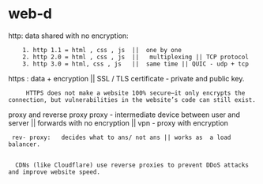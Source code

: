# web-d

http:  data shared with no encryption:

        1. http 1.1 = html , css , js  ||  one by one
        2. http 2.0 = html , css , js  ||   multiplexing || TCP protocol
        3. http 3.0 = html, css , js   ||  same time || QUIC - udp + tcp


https : data + encryption || SSL / TLS certificate - private and public key.

         HTTPS does not make a website 100% secure—it only encrypts the connection, but vulnerabilities in the website’s code can still exist.

proxy and reverse proxy 
     proxy - intermediate device between user and server || forwards with no encryption || vpn - proxy with encryption

     rev- proxy:   decides what to ans/ not ans || works as  a load balancer.


      CDNs (like Cloudflare) use reverse proxies to prevent DDoS attacks and improve website speed.
